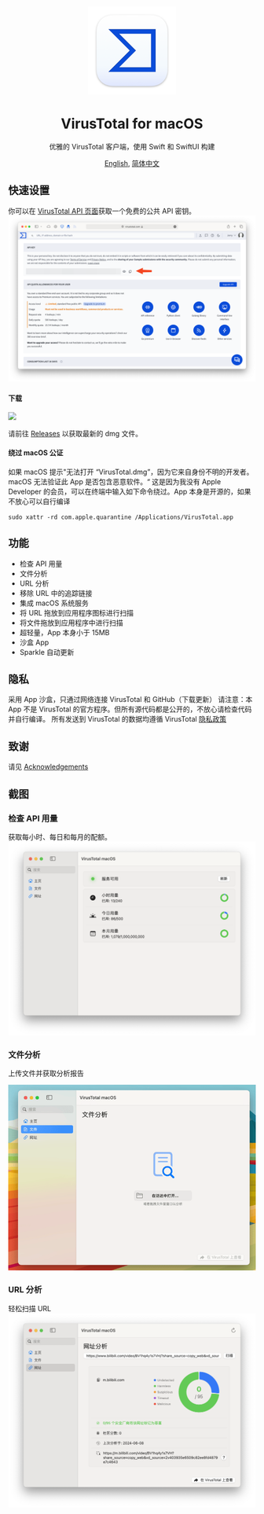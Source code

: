 <p align="center">
<img height="180" src="https://github.com/Jerry23011/VirusTotal-macOS/blob/main/Resources/AppIcon.png" />
</p>

<h1 align="center">VirusTotal for macOS</h1>

<p align="center"> 优雅的 VirusTotal 客户端，使用 Swift 和 SwiftUI 构建</p>

<p align="center">
<a href="https://github.com/Jerry23011/VirusTotal-macOS/blob/main/README.md">English</a>,
<a href="https://github.com/Jerry23011/VirusTotal-macOS/blob/main/README_CN.md">简体中文</a>
</p>

## 快速设置
你可以在 [VirusTotal API 页面](https://www.virustotal.com/gui/my-apikey)获取一个免费的公共 API 密钥。
<img src="https://github.com/Jerry23011/VirusTotal-macOS/blob/main/Resources/API.png"/>

#### 下载
<img src="https://img.shields.io/badge/macOS-14.0-green"/>

请前往 [Releases](https://github.com/Jerry23011/VirusTotal-macOS/releases) 以获取最新的 dmg 文件。
#### 绕过 macOS 公证
如果 macOS 提示"无法打开 “VirusTotal.dmg”，因为它来自身份不明的开发者。macOS 无法验证此 App 是否包含恶意软件。“ 这是因为我没有 Apple Developer 的会员，可以在终端中输入如下命令绕过。App 本身是开源的，如果不放心可以自行编译

```
sudo xattr -rd com.apple.quarantine /Applications/VirusTotal.app
```

## 功能
- 检查 API 用量
- 文件分析
- URL 分析
- 移除 URL 中的追踪链接
- 集成 macOS 系统服务
- 将 URL 拖放到应用程序图标进行扫描
- 将文件拖放到应用程序中进行扫描
- 超轻量，App 本身小于 15MB
- 沙盒 App
- Sparkle 自动更新
## 隐私
采用 App 沙盒，只通过网络连接 VirusTotal 和 GitHub（下载更新）
请注意：本 App 不是 VirusTotal 的官方程序。但所有源代码都是公开的，不放心请检查代码并自行编译。
所有发送到 VirusTotal 的数据均遵循 VirusTotal [隐私政策](https://docs.virustotal.com/docs/privacy-policy)
## 致谢
请见 [Acknowledgements](https://github.com/Jerry23011/VirusTotal-macOS/blob/main/ACKNOWLEDGEMENTS.md)
## 截图
### 检查 API 用量
获取每小时、每日和每月的配额。
<img src="https://github.com/Jerry23011/VirusTotal-macOS/blob/main/Resources/HomePage_CN.png"/>
### 文件分析
上传文件并获取分析报告

<img src="https://github.com/Jerry23011/VirusTotal-macOS/blob/main/Resources/File_CN.gif"/>

### URL 分析
轻松扫描 URL
<img src="https://github.com/Jerry23011/VirusTotal-macOS/blob/main/Resources/URL_CN.png"/>
